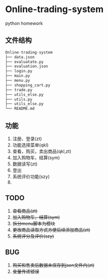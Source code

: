 # Online-trading-system
python homework
## 文件结构 
```python
Online-trading-system
├── data.json
├── evaluatate.py
├── evaluation.json
├── login.py
├── main.py
├── menu.py
├── shopping_cart.py
├── trade.py
├── utils_else.py
├── utils.py
├── utils_else.py
└── README.md
```
## 功能
1. 注册、登录(zt)
2. 功能选择菜单(qkl)
3. 查看，购买，卖出商品(qkl,zt)
4. 加入购物车，结算(sym)
5. 数据读写(zt)
6. 登出
7. 系统评价功能(szy)
8. 

## TODO
1. ~~查看商品(zt)~~
2. ~~加入购物车，结算(sym)~~
3. ~~拆分menu脚本为模块~~
4. ~~更改商品读取方式方便后续添加商品(zt)~~
5. ~~系统评分及评价(szy)~~

## BUG
1. ~~购买和售卖后数据未保存到json文件内(zt)~~
2. ~~变量传递错误~~
